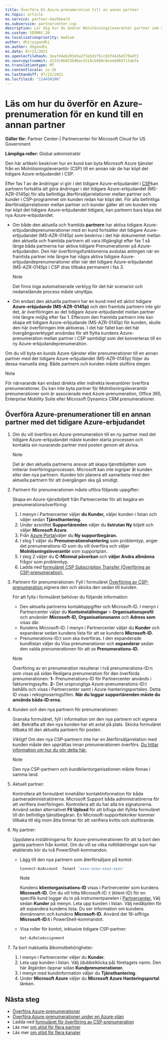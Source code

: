 ```yaml
---
title: Överföra En Azure-prenumeration till en annan partner
ms.topic: article
ms.service: partner-dashboard
ms.subservice: partnercenter-csp
description: Lär dig hur du ändrar Molnlösningsleverantör partner som är associerad med en kunds Azure-prenumerationer.
ms.custom: SEOMAY.20
ms.localizationpriority: medium
author: dhirajgandhi
ms.author: dhgandhi
ms.date: 07/21/2021
ms.openlocfilehash: 3eafd4eb293e5a2f3e5d1f5ccb5f4426e579ad72
ms.sourcegitcommit: d133c8b923b90ac5518cb989c0ce4dd69713abf4
ms.translationtype: MT
ms.contentlocale: sv-SE
ms.lasthandoff: 07/22/2021
ms.locfileid: "114434106"
---
```

# <a name="learn-how-to-transfer-a-customers-azure-subscriptions-to-another-partner"></a>Läs om hur du överför en Azure-prenumeration för en kund till en annan partner

**Gäller för:** Partner Center-| Partnercenter för Microsoft Cloud for US Government

**Lämpliga roller:** Global administratör

Den här artikeln beskriver hur en kund kan byta Microsoft Azure tjänster från en Molnlösningsleverantör (CSP) till en annan när de har köpt det tidigare Azure-erbjudandet i CSP.

Efter fas 1 av de ändringar vi gör i det tidigare Azure-erbjudandet i [CSP](https://go.microsoft.com/fwlink/p/?linkid=2164140)kan partnern fortsätta att göra ändringar i det tidigare Azure-erbjudandet (MS-AZR-0145p) för alla befintliga återförsäljarrelationer mellan partner och kunder i CSP-programmet om kunden redan har köpt det. För alla befintliga återförsäljarrelationer mellan partner och kunder gäller att om kunden inte har köpt det tidigare Azure-erbjudandet tidigare, kan partnern bara köpa det nya Azure-erbjudandet.

- Om både den aktuella och framtida **partnern** har aktiva tidigare Azure-erbjudandeprenumerationer med en kund fortsätter det tidigare Azure-erbjudandet (MS-AZR-0145p) som beskrivs i det här dokumentet mellan den aktuella och framtida partnern att vara tillgängligt efter fas 1 så länge båda partnerna har aktiva tidigare Prenumerationer på Azure-erbjudanden. Den här överföringsfunktionerna avslutas antingen när en framtida partner inte längre har några aktiva tidigare Azure-erbjudandeprenumerationer eller när det tidigare Azure-erbjudandet (MS-AZR-0145p) i CSP dras tillbaka permanent i fas 3.

   > [!NOTE]
   > Det finns inga automatiserade verktyg för det här scenariot och nedanstående process måste utnyttjas.

- Om endast den aktuella partnern har en kund med ett aktivt tidigare **Azure-erbjudande (MS-AZR-0145p)** och den framtida partnern inte gör det, är överföringen av det tidigare Azure-erbjudandet mellan partner inte längre möjlig efter fas 1. Eftersom den framtida partnern inte kan skapa ett tidigare Azure-erbjudande (MS-AZR-0145p) för kunden, skulle den här överföringen inte aktiveras. I det här fallet kan det här övergångsverktyget användas för att flytta kundens Azure-prenumeration mellan partner i CSP samtidigt som det konverteras till en ny Azure-erbjudandeprenumeration.

Om du vill byta en kunds Azure-tjänster eller prenumerationer till en annan partner med det tidigare Azure-erbjudandet (MS-AZR-0145p) följer du dessa manuella steg. Både partnern och kunden måste slutföra stegen.

> [!NOTE]  
> För närvarande kan endast direkta eller indirekta leverantörer överföra prenumerationer.
> Du kan inte byta partner för Molnlösningsleverantör prenumerationer som är associerade med Azure-prenumeration, Office 365, Enterprise Mobility Suite eller Microsoft Dynamics CRM prenumerationer.

## <a name="transfer-azure-subscriptions-to-another-partner-with-the-previous-azure-offer"></a>Överföra Azure-prenumerationer till en annan partner med det tidigare Azure-erbjudandet

1. Om du vill överföra en Azure-prenumeration till en ny partner med det tidigare Azure-erbjudandet måste kunden starta processen och kontakta sin nuvarande partner med posten genom att skriva.

   > [!NOTE]
   > Det är den aktuella partnerns ansvar att skapa tjänstbiljetten som initierar överföringsprocessen. Microsoft kan inte ingriper åt kunden eller den nya partnern. Kunden bör planera att samarbeta med den aktuella partnern för att övergången ska gå smidigt.

2. Partnern för prenumerationen måste utföra följande uppgifter:

   Skapa en Azure-tjänstbiljett från Partnercenter för att begära en prenumerationsöverföring:

   1. I menyn i Partnercenter väljer **du Kunder,** väljer kunden i listan och väljer sedan **Tjänsthantering.**
   2. Under avsnittet **Supportärenden** väljer du **listrutan Ny** biljett och väljer **Microsoft Azure**.
   3. Från [Azure Portal](https://portal.azure.com)väljer du **Ny supportbegäran.**
   4. I steg 1 väljer du **Prenumerationshantering** som problemtyp, anger det prenumerations-ID som du vill överföra och väljer **Molnlösningsleverantör** som supportplan.
   5. I steg 2 väljer du **C-Minimal påverkan** och **väljer Andra allmänna** frågor som problemtyp.
   6. Ladda ned [formuläret CSP Subscription Transfer (Överföring av CSP-prenumeration).](https://query.prod.cms.rt.microsoft.com/cms/api/am/binary/RWwTWC)

3. Partnern för prenumerationen: Fyll i formuläret [Överföring av CSP-prenumeration,](https://query.prod.cms.rt.microsoft.com/cms/api/am/binary/RWwTWC)signera den och skicka den sedan till kunden. 

   För att fylla i formuläret behöver du följande information:

   - Den aktuella partnerns kontaktuppgifter och Microsoft-ID. I menyn i Partnercenter väljer du **Kontoinställningar** &gt; **Organisationsprofil** och använder **Microsoft-ID,** **Organisationsnamn** och **Adress som** visas där.
   - Kundens Microsoft-ID. I menyn i Partnercenter väljer du **Kunder** och expanderar sedan kundens lista för att se kundens **Microsoft-ID.**
   - Prenumerations-ID:t som ska överföras. I den expanderade kundlistan väljer du Visa prenumerationer och **expanderar** sedan den valda prenumerationen för att se **Prenumerations-ID.**

   > [!NOTE]
   > Överföring av en prenumeration resulterar i två prenumerations-ID:n som visas på sidan Redigera prenumeration för den överförda prenumerationen: **1**– Prenumerations-ID för Partnercenter används i faktureringssyfte.  **2**– Det ursprungliga Azure-prenumerations-ID:t behålls och visas i Partnercenter samt i Azure-hanteringsportalen. Detta ID visas i rekognoseringsfilen.  **När du loggar supportärenden måste du använda båda-ID:erna.**

4. Kunden och den nya partnern för prenumerationen:

   Granska formuläret, fyll i information om den nya partnern och signera det. Bekräfta att den nya kunden har ett avtal på plats. Skicka formuläret tillbaka till den aktuella partnern för posten.

   *Viktigt!* Om den nya CSP-partnern inte har en återförsäljarrelation med kunden måste den upprättas innan prenumerationen överförs. [Du hittar information om hur du gör detta här.](request-a-relationship-with-a-customer.md)

   > [!NOTE]
   > Den nya CSP-partnern och kundklientorganisationen måste finnas i samma land. 

5. Aktuell partner:

   Kontrollera att formuläret innehåller kontaktinformation för båda partneradministratörerna. Microsoft Support båda administratörerna för att verifiera överföringen. Kontrollera att du har alla tre signaturerna. Använd sedan alternativet **Fil Upload** för att bifoga det ifyllda formuläret till din befintliga tjänstbegäran. En Microsoft-supporttekniker kommer tillbaka till dig inom åtta timmar för att verifiera kvitto och slutförande.

6. Ny partner:

   Uppdatera inställningarna för Azure-prenumerationen för att ta bort den gamla partnern från kontot. Om du vill se vilka rolltilldelningar som har etablerats kör du två PowerShell-kommandon.

   - Lägg till den nya partnern som återförsäljare på kontot:

     ```powershell
     Connect-AzAccount -Tenant 'xxxx-xxxx-xxxx-xxxx'
     ```

     > [!NOTE]
     > Kundens **klientorganisations-ID** visas i Partnercenter som kundens **Microsoft-ID.** Om du vill hitta Microsoft-ID :t (klient-ID) för en specifik kund loggar du in på instrumentpanelen i [Partnercenter.](https://partner.microsoft.com/dashboard) Välj sedan **Kunder** på menyn. Leta upp kunden i listan. Välj nedåtpilen för att expandera kundens lista. Du ser information om kundens domännamn *och kundens* **Microsoft-ID.** Använd det 16-siffriga **Microsoft-ID:t** i PowerShell-kommandot.

   - Visa roller för kontot, inklusive tidigare CSP-partner:

     ```powershell
     Get-AzRoleAssignment
     ```

7. Ta bort inaktuella åtkomstbehörigheter:

   1. I menyn i Partnercenter väljer du **Kunder.**
   1. Leta upp kunden i listan. Välj (dubbelklicka på) företagets namn. Den här åtgärden öppnar sidan **Kundprenumerationer.**
   1. I menyn med kundinformation väljer du **Tjänsthantering.**
   1. Under **Microsoft Azure** väljer du **Microsoft Azure Hanteringsportal** länken.

## <a name="next-steps"></a>Nästa steg

- [Överföra Azure-prenumerationer](/azure/cost-management-billing/manage/transfer-subscriptions-subscribers-csp)
- [Överföra Azure-prenumerationer under en Azure-plan](transfer-azure-subscriptions-under-azure-plan.md)
- Ladda ned [formuläret för överföring av CSP-prenumeration](https://query.prod.cms.rt.microsoft.com/cms/api/am/binary/RWwTWC)
- Läs mer [om stöd för flera partner](multipartner.md)
- Läs mer [om stöd för flera kanaler](multichannel.md)
